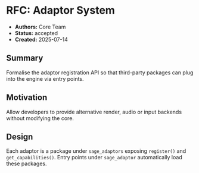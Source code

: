 # RFC: Adaptor System

- **Authors:** Core Team
- **Status:** accepted
- **Created:** 2025-07-14

## Summary
Formalise the adaptor registration API so that third-party packages can plug into the engine via entry points.

## Motivation
Allow developers to provide alternative render, audio or input backends without modifying the core.

## Design
Each adaptor is a package under ``sage_adaptors`` exposing ``register()`` and ``get_capabilities()``. Entry points under ``sage_adaptor`` automatically load these packages.

